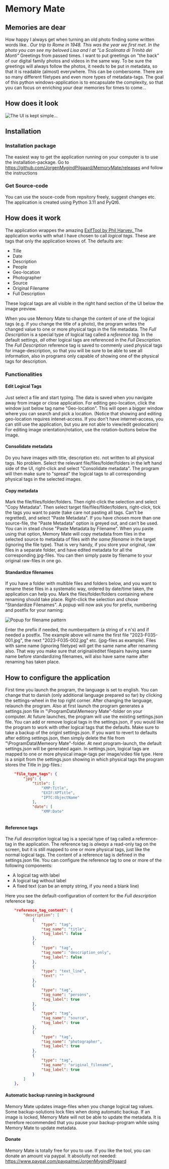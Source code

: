 # Memory Mate
## Memories are dear
How happy I always get when turning an old photo finding some written words like..
*Our trip to Rome in 1948. This was the year we first met. In the photo you can see my beloved Lisa and I at "La Scalinata di Trinità dei Monti"*
Greetings from passed times. I want to put greetings on "the back" of our digital family photos and videos in the same way. To be sure the greetings will always follow the photos, it needs to be put in metadata, so that it is readable (almost) everywhere. This can be combersome. There are so many different filetypes and even more types of metadata-tags. The goal of this python windows-application is to encapsulate the complexity, so that you can focus on enriching *your* dear memories for times to come...

## How does it look

![The UI is kept simple...](MemoryMateUI.jpg)
## Installation
### Installation package
The easiest way to get the application running on your computer is to use the installation-package.
Go to https://github.com/JorgenMygindPilgaard/MemoryMate/releases and follow the instructions
### Get Source-code
You can use the souce-code from repsitory freely, suggest changes etc. The application is created using Python 3.11 and PyQt6. 

## How does it work
The application wrappes the amazing [ExifTool by Phil Harvey. ](https://exiftool.org/)
The application works with what I have chosen to call *logical tags*. These are tags that only the application knows of. The defaults are:
* Tille
* Date
* Description
* People
* Geo-location
* Photographer
* Source
* Original Filename
* Full Description

These logical tags are all visible in the right hand section of the UI below the image preview.

When you use Memory Mate to change the content of one of the logical tags (e.g. if you change the title of a photo), the program writes the changed value to one or more physical tags in the file metadata. 
The *Full Description* is a special type of logical tag called a *reference tag.* In the default settings, *all* other logical tags are referenced in the *Full Description*. The *Full Description* reference tag is saved to commenly used physical tags for image-description, so that you will be sure to be able to see all information, also in programs only capable of showing one of the physical tags for description.
### Functionalities
#### Edit Logical Tags
Just select a file and start typing. The data is saved when you navigate away from image or close application.
For editing geo-location, click the window just below tag name "Geo-location". This will open a bigger window where you can search and pick a location. (Notice that showing and editing geo-location requires intenet-access. If you don't have internet-access, you can still use the application, but you are not able to view/edit geolocation)
For editing image orientation/rotation, use the rotation-buttons below the image.
#### Consolidate metadata
Do you have images with title, description etc. not written to all physical tags. No problem. Select the relevant file/files/folder/folders in the left hand side of the UI, right-click and select "Consolidate metadata". The program will then make sure to "spread" the logical tags to all corresponding physical tags in the selected images.
#### Copy metadata
Mark the file/files/folder/folders. Then right-click the selection and select "Copy Metadata". Then select target file/files/filder/folders, right-click, tick the tags you want to paste (take care not pasting all tags. Can't be regretted), and select "Paste Metadata". If you have chosen more than one source-file, the "Paste Metadata" option is greyed out, and can't be used. You can in stead chose "Paste Metadata by Filename". When you paste using that option, Memory Mate will copy metadata from files in the selected source to metadata of files *with the same filename* in the target (ignoring the file type). That is very handy, if you store your original, raw files in a separate folder, and have edited metadata for all the corresponding jpg-files. You can then simply paste by filename to your original raw-files in one go.

#### Standardize filenames
If you have a folder with multible files and folders below, and you want to rename these files in a systematic way, ordered by date/time taken, the application can help you. Mark the files/folder/folders containing where renaming should take place. Right-click the selection and chose "Standardize Filenames". A popup will now ask you for prefix, numbering and postfix for your naming:

![Popup for filename pattern](StandardizeFilenamesPopup.jpg)

Enter the prefix if needed, the numberpattern (a string of x n's) and if needed a postfix. 
The example above will name the first file "2023-F035-001.jpg", the next "2023-F035-002.jpg" etc. (jpg-files as example). Files with same name (ignoring filetype) will get the same name after renaming also. That way you make sure that original/editet filepairs having same name before standardizing filenames, will also have same name after renaming has taken place.


## How to configure the application
First time you launch the program, the language is set to english. You can change that to danish (only additional language prepared so far) by clicking the settings-wheel in the top right corner. After changing the language, relaunch the program.
Also at first launch the program generates a settings.json file in "\ProgramData\Memeory Mate"-folder on your computer. At future launches, the program will use the existing settings.json file. You can add or remove logical tags in the settings.json, if you would like the program to work with other logical tags that the defaults. Make sure to take a backup of the originl settings.json.
If you want to revert to defaults after editing settings.json, then simply delete the file from "\ProgramData\Memeory Mate"-folder. At next program-launch, the default settings.json will be generated again.
In settings.json, logical tags are mapped to one or more physical image-tags per image/video file type. Here is a snipit from the settings.json showing in which physical tags the program stores the Title in jpg-files.:
```json
    "file_type_tags": {
        "jpg": {
            "title": [
                "XMP:Title",
                "EXIF:XPTitle",
                "IPTC:ObjectName"
            ],
            "date": [
                "XMP:Date"
               
```
#### Reference tags
The *Full description* logical tag is a special type of tag called a reference-tag in the application. The reference tag is *always* a read-only tag on the screen, but it is still mapped to one or more physical tags, just like the normal logical tags.
The content of a reference tag is defined in the settings.json file. You can configure the reference tag to one or more of the following components:
* A logical tag with label
* A logical tag without label
* A fixed text (can be an empty string, if you need a blank line)

Here you see the default-configuration of content for the *Full description* reference tag:
```json
    "reference_tag_content": {
        "description": [
            {
                "type": "tag",
                "tag_name": "title",
                "tag_label": false
            },
            {
                "type": "tag",
                "tag_name": "description_only",
                "tag_label": false
            },
            {
                "type": "text_line",
                "text": ""
            },
            {
                "type": "tag",
                "tag_name": "persons",
                "tag_label": true
            },
            {
                "type": "tag",
                "tag_name": "source",
                "tag_label": true
            },
            {
                "type": "tag",
                "tag_name": "photographer",
                "tag_label": true
            },
            {
                "type": "tag",
                "tag_name": "original_filename",
                "tag_label": true
            }
        ]
    },
```

#### Automatic backup running in background
Memory Mate updates image-files when you change logical tag values. Some backup-solutions lock files when doing automatic backup. If an image is locked, Memory Mate will not be able to update the metadata. It is therefore recommended that you pause your backup-program while using Memory Mate to update metadata.

#### Donate
Memory Mate is totally free for you to use. If you like the tool, you can donate an amount via paypal. It absolutly not needed:
https://www.paypal.com/paypalme/JorgenMygindPilgaard


